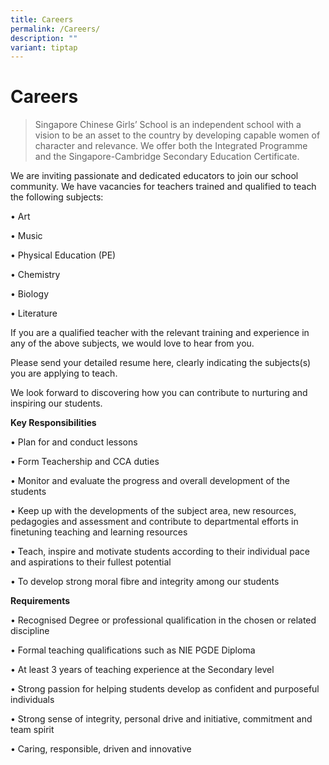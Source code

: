 ```yaml
---
title: Careers
permalink: /Careers/
description: ""
variant: tiptap
---
```

<h1><strong>Careers</strong></h1>
<blockquote>
<p>Singapore Chinese Girls’ School is an independent school with a vision
to be an asset to the country by developing capable women of character
and relevance. We offer both the Integrated Programme and the Singapore-Cambridge
Secondary Education Certificate.</p>
</blockquote>
<p></p>
<p>We are inviting passionate and dedicated educators to join our school
community. We have vacancies for teachers trained and qualified to teach
the following subjects:</p>
<p>• Art</p>
<p>• Music</p>
<p>• Physical Education (PE)</p>
<p>• Chemistry</p>
<p>• Biology</p>
<p>• Literature</p>
<p>If you are a qualified teacher with the relevant training and experience
in any of the above subjects, we would love to hear from you.</p>
<p>Please send your detailed resume here, clearly indicating the subjects(s)
you are applying to teach.</p>
<p>We look forward to discovering how you can contribute to nurturing and
inspiring our students.</p>
<p><strong>Key Responsibilities</strong>
</p>
<p>• Plan for and conduct lessons</p>
<p>• Form Teachership and CCA duties</p>
<p>• Monitor and evaluate the progress and overall development of the students</p>
<p>• Keep up with the developments of the subject area, new resources, pedagogies
and assessment and contribute to departmental efforts in finetuning teaching
and learning resources</p>
<p>• Teach, inspire and motivate students according to their individual pace
and aspirations to their fullest potential</p>
<p>• To develop strong moral fibre and integrity among our students</p>
<p></p>
<p><strong>Requirements</strong>
</p>
<p>• Recognised Degree or professional qualification in the chosen or related
discipline</p>
<p>• Formal teaching qualifications such as NIE PGDE Diploma</p>
<p>• At least 3 years of teaching experience at the Secondary level</p>
<p>• Strong passion for helping students develop as confident and purposeful
individuals</p>
<p>• Strong sense of integrity, personal drive and initiative, commitment
and team spirit</p>
<p>• Caring, responsible, driven and innovative</p>
<p></p>
<p></p>
<p></p>